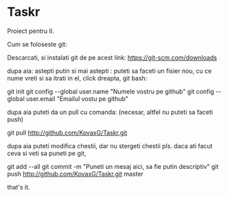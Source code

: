 # Taskr
Proiect pentru II.

Cum se foloseste git:

Descarcati, si instalati git de pe acest link:
https://git-scm.com/downloads

dupa aia:
astepti putin
si mai astepti :  puteti sa faceti un fisier nou, cu ce nume vreti si sa itrati in el, click dreapta, git bash:


git init
git config --global user.name "Numele vostru pe github"
git config --global user.email "Emailul vostu pe github"

dupa aia puteti da un pull cu comanda: (necesar, altfel nu puteti sa faceti push)

git pull http://github.com/KovaxG/Taskr.git

dupa aia puteti modifica chestii, dar nu stergeti chestii pls.
daca ati facut ceva si veti sa puneti pe git,

git add --all
git commit -m "Puneti un mesaj aici, sa fie putin descriptiv"
git push http://github.com/KovaxG/Taskr.git master

that's it.
